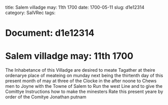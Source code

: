 title: Salem villadge may: 11th 1700
date: 1700-05-11
slug: d1e12314
category: SalVRec
tags: 




# Document: d1e12314


# Salem villadge may: 11th 1700

The Inhabetance of this Villadge are desired to meate Tagather at theire ordenarye place of meateing on munday next being the thirtenth day of this present month of may at three of the Clocke in the after noone to Chews men to Joyne with the Towne of Salem to Run the west Line and to give the Comittye Instructions how to make the minesters Rate this present yeare by order of the Comitye  Jonathan putnam
